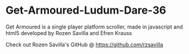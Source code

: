 # Get-Armoured-Ludum-Dare-36
Get Armoured is a single player platform scroller, made in javascript and html5 developed by Rozen Savilla and Efren Krauss

Check out Rozen Savilla's GitHub @ https://github.com/rzsavilla
